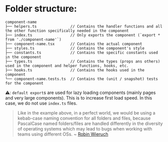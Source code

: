 # Folder structure:

```
component-name
├── helpers.ts               // Contains the handler functions and all the other function specifically needed in the component
├── index.ts                 // Only exports the component (`export * from './component-name'`)
├── component-name.tsx       // Contains the actual component
├── styles.ts                // Contains the component's style
├── constants.ts             // Contains the specific constants used in the component
├── types.ts                 // Contains the types (props ans others) used in the component and helper functions, hooks, etc.
├── hooks.ts                 // Contains the hooks used in the component
└── component-name.tests.ts  // Contains the (unit / snapshot) tests for the component
```

⚠️: `default export`s are used for lazy loading components (mainly pages and very large components). This is to increase first load speed. In this case, we do not use `index.ts` files.

> Like in the example above, in a perfect world, we would be using a kebab-case naming convention for all folders and files, because PascalCase named folders/files are handled differently in the diversity of operating systems which may lead to bugs when working with teams using different OSs.
> ~ [Robin Wieruch](https://www.robinwieruch.de/react-folder-structure/)

